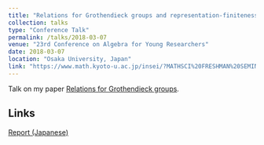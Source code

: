 ```yaml
---
title: "Relations for Grothendieck groups and representation-finiteness"
collection: talks
type: "Conference Talk"
permalink: /talks/2018-03-07
venue: "23rd Conference on Algebra for Young Researchers"
date: 2018-03-07
location: "Osaka University, Japan"
link: "https://www.math.kyoto-u.ac.jp/insei/?MATHSCI%20FRESHMAN%20SEMINAR%202018"
---
```


Talk on my paper [Relations for Grothendieck groups](/publication/relations).

## Links
[Report (Japanese)](\files\wakate2018.pdf)

